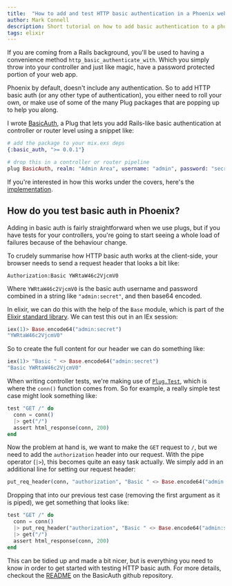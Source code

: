 ```yaml
---
title:  "How to add and test HTTP basic authentication in a Phoenix web application"
author: Mark Connell
description: Short tutorial on how to add basic authentication to a phoenix web app.
tags: elixir
---
```


If you are coming from a Rails background, you'll be used to having a convenience
method `http_basic_authenticate_with`. Which you simply throw into your controller
and just like magic, have a password protected portion of your web app.

Phoenix by default, doesn't include any authentication. So to add HTTP basic auth
(or any other type of authentication), you either need to roll your own, or make use
of some of the many Plug packages that are popping up to help you along.

I wrote [BasicAuth](https://github.com/cultivatehq/basic_auth), a Plug that lets you add
Rails-like basic authentication at controller or router level using a snippet like:

```elixir
# add the package to your mix.exs deps
{:basic_auth, ">= 0.0.1"}
```

```elixir
# drop this in a controller or router pipeline
plug BasicAuth, realm: "Admin Area", username: "admin", password: "secret"
```

If you're interested in how this works under the covers, here's the
[implementation](https://github.com/CultivateHQ/basic_auth/blob/master/lib/basic_auth.ex).

## How do you test basic auth in Phoenix?
Adding in basic auth is fairly straightforward when we use plugs, but if you have tests for
your controllers, you're going to start seeing a whole load of failures because of the
behaviour change.

To crudely summarise how HTTP basic auth works at the client-side, your browser needs to
send a request header that looks a bit like:

```
Authorization:Basic YWRtaW46c2VjcmV0
```
Where `YWRtaW46c2VjcmV0` is the basic auth username and password combined in a string
like `"admin:secret"`, and then base64 encoded.

In elixir, we can do this with the help of the `Base` module, which is part of the
[Elixir standard library](http://elixir-lang.org/docs/v1.0/elixir/Base.html). We can test
this out in an IEx session:

```elixir
iex(1)> Base.encode64("admin:secret")
"YWRtaW46c2VjcmV0"
```

So to create the full content for our header we can do something like:

```elixir
iex(1)> "Basic " <> Base.encode64("admin:secret")
"Basic YWRtaW46c2VjcmV0"
```

When writing controller tests, we're making use of
[`Plug.Test`](http://hexdocs.pm/plug/0.8.1/Plug.Test.html), which is where the `conn()` function
comes from. So for example, a really simple test case might look something like:

```elixir
test "GET /" do
  conn = conn()
  |> get("/")
  assert html_response(conn, 200)
end
```

Now the problem at hand is, we want to make the `GET` request to `/`, but we need to add the
`authorization` header into our request. With the pipe operator (`|>`), this becomes quite an
easy task actually. We simply add in an additional line for setting our request header:

```elixir
put_req_header(conn, "authorization", "Basic " <> Base.encode64("admin:secret"))
```

Dropping that into our previous test case (removing the first argument as it is piped), we get something that looks like:

```elixir
test "GET /" do
  conn = conn()
  |> put_req_header("authorization", "Basic " <> Base.encode64("admin:secret"))
  |> get("/")
  assert html_response(conn, 200)
end
```

This can be tidied up and made a bit nicer, but is everything you need to know in order to
get started with testing HTTP basic auth. For more details, checkout the
[README](https://github.com/cultivatehq/basic_auth/blob/master/README.md) on the BasicAuth
github repository.
